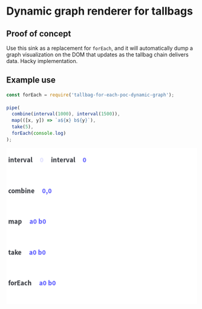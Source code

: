 # Dynamic graph renderer for tallbags

## Proof of concept

Use this sink as a replacement for `forEach`, and it will automatically dump a graph visualization on the DOM that updates as the tallbag chain delivers data. Hacky implementation.

## Example use

```js
const forEach = require('tallbag-for-each-poc-dynamic-graph');

pipe(
  combine(interval(1000), interval(1500)),
  map(([x, y]) => `a${x} b${y}`),
  take(5),
  forEach(console.log)
);
```

![screenshot](./screenshot.png)


